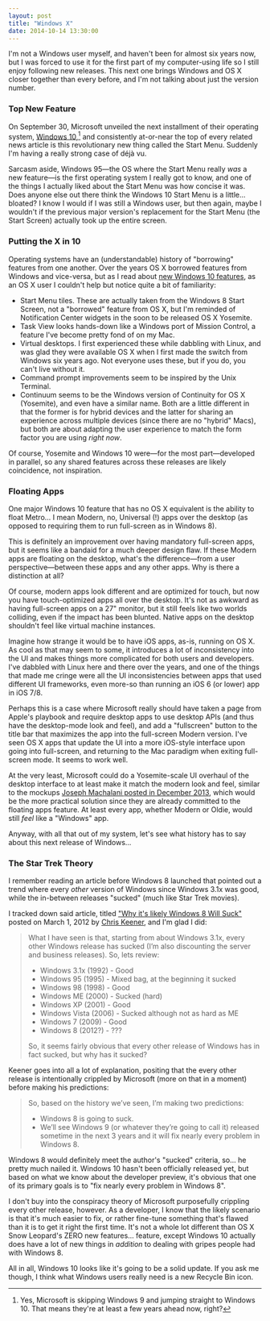 ```yaml
---
layout: post
title: "Windows X"
date: 2014-10-14 13:30:00
---
```


I'm not a Windows user myself, and haven't been for almost six years now, but I was forced to use it for the first part of my computer-using life so I still enjoy following new releases. This next one brings Windows and OS X closer together than every before, and I'm not talking about just the version number.

<!--more-->

### Top New Feature

On September 30, Microsoft unveiled the next installment of their operating system, [Windows 10][reveal],[^1] and consistently at-or-near the top of every related news article is this revolutionary new thing called the Start Menu. Suddenly I'm having a really strong case of déjà vu.

Sarcasm aside, Windows 95&mdash;the OS where the Start Menu really _was_ a new feature&mdash;is the first operating system I really got to know, and one of the things I actually liked about the Start Menu was how concise it was. Does anyone else out there think the Windows 10 Start Menu is a little... bloated? I know I would if I was still a Windows user, but then again, maybe I wouldn't if the previous major version's replacement for the Start Menu (the Start Screen) actually took up the entire screen.

### Putting the X in 10

Operating systems have an (understandable) history of "borrowing" features from one another. Over the years OS X borrowed features from Windows and vice-versa, but as I read about [new Windows 10 features][features], as an OS X user I couldn't help but notice quite a bit of familiarity:

* Start Menu tiles. These are actually taken from the Windows 8 Start Screen, not a "borrowed" feature from OS X, but I'm reminded of Notification Center widgets in the soon to be released OS X Yosemite.
* Task View looks hands-down like a Windows port of Mission Control, a feature I've become pretty fond of on my Mac.
* Virtual desktops. I first experienced these while dabbling with Linux, and was glad they were available OS X when I first made the switch from Windows six years ago. Not everyone uses these, but if you do, you can't live without it.
* Command prompt improvements seem to be inspired by the Unix Terminal.
* Continuum seems to be the Windows version of Continuity for OS X (Yosemite), and even have a similar name. Both are a little different in that the former is for hybrid devices and the latter for sharing an experience across multiple devices (since there are no "hybrid" Macs), but both are about adapting the user experience to match the form factor you are using *right now*.

Of course, Yosemite and Windows 10 were&mdash;for the most part&mdash;developed in parallel, so any shared features across these releases are likely coincidence, not inspiration.

### Floating Apps

One major Windows 10 feature that has no OS X equivalent is the ability to float Metro... I mean Modern, no, Universal (!) apps over the desktop (as opposed to requiring them to run full-screen as in Windows 8).

This is definitely an improvement over having mandatory full-screen apps, but it seems like a bandaid for a much deeper design flaw. If these Modern apps are floating on the desktop, what's the difference&mdash;from a user perspective&mdash;between these apps and any other apps. Why is there a distinction at all?

Of course, modern apps look different and are optimized for touch, but now you have touch-optimized apps all over the desktop. It's not as awkward as having full-screen apps on a 27" monitor, but it still feels like two worlds colliding, even if the impact has been blunted. Native apps on the desktop shouldn't feel like virtual machine instances.

Imagine how strange it would be to have iOS apps, as-is, running on OS X. As cool as that may seem to some, it introduces a lot of inconsistency into the UI and makes things more complicated for both users and developers. I've dabbled with Linux here and there over the years, and one of the things that made me cringe were all the UI inconsistencies between apps that used different UI frameworks, even more-so than running an iOS 6 (or lower) app in iOS 7/8.

Perhaps this is a case where Microsoft really should have taken a page from Apple's playbook and require desktop apps to use desktop APIs (and thus have the desktop-mode look and feel), and add a "fullscreen" button to the title bar that maximizes the app into the full-screen Modern version. I've seen OS X apps that update the UI into a more iOS-style interface upon going into full-screen, and returning to the Mac paradigm when exiting full-screen mode. It seems to work well.

At the very least, Microsoft could do a Yosemite-scale UI overhaul of the desktop interface to at least make it match the modern look and feel, similar to the mockups [Joseph Machalani posted in December 2013][fixing8], which would be the more practical solution since they are already committed to the floating apps feature. At least every app, whether Modern or Oldie, would still *feel* like a "Windows" app.

Anyway, with all that out of my system, let's see what history has to say about this next release of Windows...

### The Star Trek Theory

I remember reading an article before Windows 8 launched that pointed out a trend where every *other* version of Windows since Windows 3.1x was good, while the in-between releases "sucked" (much like Star Trek movies).

I tracked down said article, titled ["Why it's likely Windows 8 Will Suck"][win8suck] posted on March 1, 2012 by [Chris Keener][keener], and I'm glad I did:

> What I have seen is that, starting from about Windows 3.1x, every other Windows release has sucked (I’m also discounting the server and business releases). So, lets review:
>
> * Windows 3.1x (1992) - Good
> * Windows 95 (1995) - Mixed bag, at the beginning it sucked
> * Windows 98 (1998) - Good
> * Windows ME (2000) - Sucked (hard)
> * Windows XP (2001) - Good
> * Windows Vista (2006) - Sucked although not as hard as ME
> * Windows 7 (2009) - Good
> * Windows 8 (2012?) - ???
>
> So, it seems fairly obvious that every other release of Windows has in fact sucked, but why has it sucked?

Keener goes into all a lot of explanation, positing that the every other release is intentionally crippled by Microsoft (more on that in a moment) before making his predictions:

> So, based on the history we’ve seen, I’m making two predictions:
>
> * Windows 8 is going to suck.
> * We’ll see Windows 9 (or whatever they’re going to call it) released sometime in the next 3 years and it will fix nearly every problem in Windows 8.

Windows 8 would definitely meet the author's "sucked" criteria, so... he pretty much nailed it. Windows 10 hasn't been officially released yet, but based on what we know about the developer preview, it's obvious that one of its primary goals is to "fix nearly every problem in Windows 8".

I don't buy into the conspiracy theory of Microsoft purposefully crippling every other release, however. As a developer, I know that the likely scenario is that it's much easier to fix, or rather fine-tune something that's flawed than it is to get it right the first time. It's not a whole lot different than OS X Snow Leopard's ZERO new features... feature, except Windows 10 actually does have a lot of new things in _addition_ to dealing with gripes people had with Windows 8.

All in all, Windows 10 looks like it's going to be a solid update. If you ask me though, I think what Windows users really need is a new Recycle Bin icon.

[^1]: Yes, Microsoft is skipping Windows 9 and jumping straight to Windows 10. That means they're at least a few years ahead now, right?

[reveal]: http://www.theverge.com/2014/9/30/6868695/microsoft-windows-10-announced-official

[win8suck]: http://orclev.tumblr.com/post/18555141412/why-windows-8-will-suck

[features]: http://www.techradar.com/us/news/software/operating-systems/10-great-new-features-in-windows-10-1267365

[fixing8]: http://jaymachalani.com/blog/2013/12/12/fixing-windows-8

[keener]: https://twitter.com/Orclev

